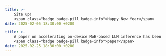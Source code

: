 ```yaml
---
title: >-
    Site up!
    <span class="badge badge-pill badge-info">Happy New Year</span>
date: 2025-02-05 18:30:00 +0200

title: >-
    A paper on accelerating on-device MoE-based LLM inference has been accepted by IEEE TMC -- this is my first journal paper :)
    <span class="badge badge-pill badge-info">paper</span>
date: 2025-02-25 18:30:00 +0200
---
```


